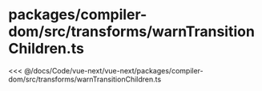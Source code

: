 # packages/compiler-dom/src/transforms/warnTransitionChildren.ts

<<< @/docs/Code/vue-next/vue-next/packages/compiler-dom/src/transforms/warnTransitionChildren.ts
